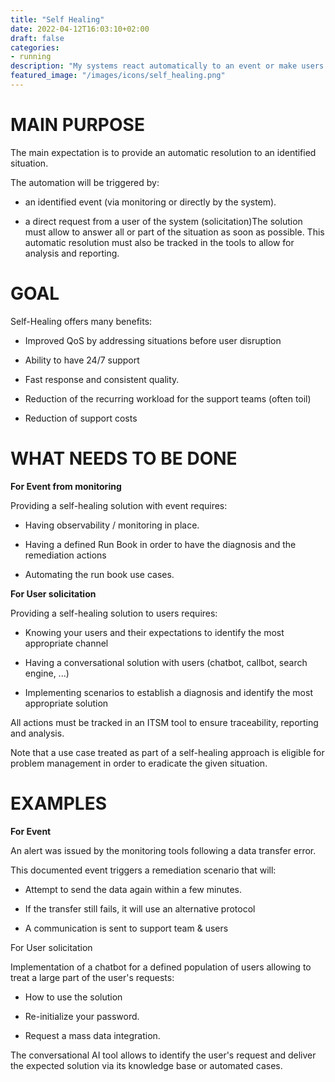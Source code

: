 ```yaml
---
title: "Self Healing"
date: 2022-04-12T16:03:10+02:00
draft: false
categories:
- running
description: "My systems react automatically to an event or make users autonomous to minimize request to operations"
featured_image: "/images/icons/self_healing.png"
---
```



# MAIN PURPOSE

The main expectation is to provide an automatic resolution to an identified situation.

The automation will be triggered by:

- an identified event (via monitoring or directly by the system).

- a direct request from a user of the system (solicitation)The solution must allow to answer all or part of the situation as soon as possible. This automatic resolution must also be tracked in the tools to allow for analysis and reporting.

# GOAL

Self-Healing offers many benefits:

- Improved QoS by addressing situations before user disruption

- Ability to have 24/7 support

- Fast response and consistent quality.

- Reduction of the recurring workload for the support teams (often toil)

- Reduction of support costs



# WHAT NEEDS TO BE DONE

**For Event from monitoring**

Providing a self-healing solution with event requires:

* Having observability / monitoring in place.

* Having a defined Run Book in order to have the diagnosis and the remediation actions

* Automating the run book use cases.

**For User solicitation**

Providing a self-healing solution to users requires:

* Knowing your users and their expectations to identify the most appropriate channel

* Having a conversational solution with users (chatbot, callbot, search engine, ...)

* Implementing scenarios to establish a diagnosis and identify the most appropriate solution



All actions must be tracked in an ITSM tool to ensure traceability, reporting and analysis.

Note that a use case treated as part of a self-healing approach is eligible for problem management in order to eradicate the given situation.


# EXAMPLES

**For Event**



An alert was issued by the monitoring tools following a data transfer error.

This documented event triggers a remediation scenario that will:

- Attempt to send the data again within a few minutes.

- If the transfer still fails, it will use an alternative protocol

- A communication is sent to support team & users



For User solicitation



Implementation of a chatbot for a defined population of users allowing to treat a large part of the user's requests:

* How to use the solution

* Re-initialize your password.

* Request a mass data integration.


The conversational AI tool allows to identify the user's request and deliver the expected solution via its knowledge base or automated cases. 

 

  
